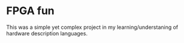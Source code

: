 # FPGA fun
This was a simple yet complex project in my learning/understaning of hardware description languages.
